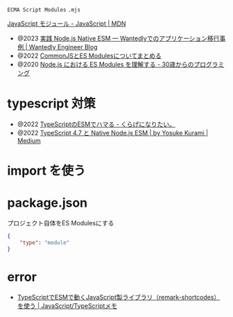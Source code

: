 `ECMA Script Modules`
`.mjs`

[JavaScript モジュール - JavaScript | MDN](https://developer.mozilla.org/ja/docs/Web/JavaScript/Guide/Modules)

- @2023 [実践 Node.js Native ESM — Wantedlyでのアプリケーション移行事例 | Wantedly Engineer Blog](https://www.wantedly.com/companies/wantedly/post_articles/410531)
- @2022 [CommonJSとES Modulesについてまとめる](https://zenn.dev/yodaka/articles/596f441acf1cf3)
- @2020 [Node.js における ES Modules を理解する - 30歳からのプログラミング](https://numb86-tech.hatenablog.com/entry/2020/08/07/091142)

# typescript 対策
- @2022 [TypeScriptのESMでハマる - くらげになりたい。](https://www.memory-lovers.blog/entry/2022/05/31/110000)
- @2022 [TypeScript 4.7 と Native Node.js ESM | by Yosuke Kurami | Medium](https://quramy.medium.com/typescript-4-7-%E3%81%A8-native-node-js-esm-189753a19ba8)

# import を使う

# package.json
プロジェクト自体をES Modulesにする

```json
{
	"type": "module"
}
```

# error
- [TypeScriptでESMで動くJavaScript製ライブラリ（remark-shortcodes）を使う | JavaScript/TypeScriptメモ](https://js.excelspeedup.com/tsnode-esm-remark-shortcodes-types)
